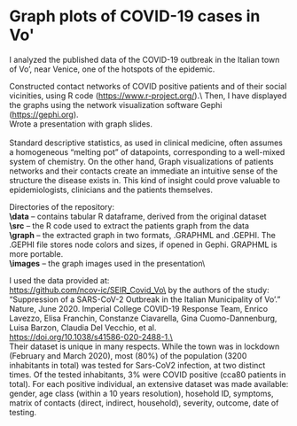 
# Graph plots of COVID-19 cases in Vo'

I analyzed the published data of the COVID-19 outbreak in the Italian town of Vo’, near Venice, one of the hotspots of the epidemic.

Constructed contact networks of COVID positive patients and of their social vicinities, using R code (https://www.r-project.org/).\ 
Then, I have displayed the graphs using the network visualization software Gephi (https://gephi.org).\
Wrote a presentation with graph slides.\
\
Standard descriptive statistics, as used in clinical medicine, often assumes a homogeneous “melting pot” of datapoints, corresponding to a well-mixed system of chemistry. On the other hand, Graph visualizations of patients networks and their contacts create an immediate an intuitive sense of the structure the disease exists in. This kind of insight could prove valuable to epidemiologists, clinicians and the patients themselves.

Directories of the repository:\
**\data** – contains tabular R dataframe, derived from the original dataset\
**\src** – the R code used to extract the patients graph from the data\
**\graph** – the extracted graph in two formats, .GRAPHML and .GEPHI. The .GEPHI file stores node colors and sizes, if opened in Gephi. GRAPHML is more portable.\
**\images** – the graph images used in the presentation\

I used the data provided at:\
https://github.com/ncov-ic/SEIR_Covid_Vo\
by the authors of the study: \
 “Suppression of a SARS-CoV-2 Outbreak in the Italian Municipality of Vo’.” Nature, June 2020. Imperial College COVID-19 Response Team, Enrico Lavezzo, Elisa Franchin, Constanze Ciavarella, Gina Cuomo-Dannenburg, Luisa Barzon, Claudia Del Vecchio, et al.  \
https://doi.org/10.1038/s41586-020-2488-1.\
\
Their dataset is unique in many respects. While the town was in lockdown (February and March 2020), most (80%) of the population  (3200 inhabitants in total) was tested for Sars-CoV2 infection, at two distinct times. Of the tested inhabitants, 3% were COVID positive (cca80 patients in total). For each positive individual, an extensive dataset was made available: gender, age class (within a 10 years resolution), hosehold ID, symptoms, matrix of contacts (direct, indirect, household), severity, outcome, date of testing.
